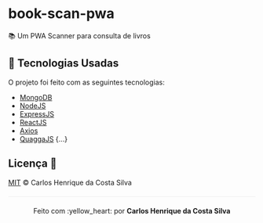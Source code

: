 # book-scan-pwa
:books: Um PWA Scanner para consulta de livros

## :rocket: Tecnologias Usadas

O projeto foi feito com as seguintes tecnologias:

- [MongoDB](https://www.mongodb.com/)
- [NodeJS](https://nodejs.org/en/)
- [ExpressJS](https://expressjs.com/pt-br/)
- [ReactJS](https://reactjs.org/)
- [Axios](https://github.com/axios/axios)
- [QuaggaJS](https://github.com/serratus/quaggaJS)
{...}

## Licença 📄

[MIT](/LICENSE) &copy; Carlos Henrique da Costa Silva

<p align="center" style="margin-top: 20px; border-top: 1px solid #eee; padding-top: 20px;">Feito com :yellow_heart: por <strong> Carlos Henrique da Costa Silva </strong> </p>
